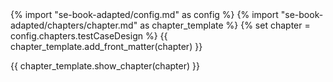 <frontmatter>
{% import "se-book-adapted/config.md" as config %}
{% import "se-book-adapted/chapters/chapter.md" as chapter_template %}
{% set chapter = config.chapters.testCaseDesign %}
{{ chapter_template.add_front_matter(chapter) }}
</frontmatter>

{{ chapter_template.show_chapter(chapter) }}